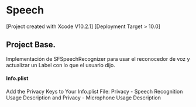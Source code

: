 # Speech

[Project created with Xcode V10.2.1] [Deployment Target > 10.0]

## Project Base.
Implementación de SFSpeechRecognizer para usar el reconocedor de voz y actualizar un Label con lo que el usuario dijo.

#### Info.plist
Add the Privacy Keys to Your Info.plist File: Privacy - Speech Recognition Usage Description and Privacy - Microphone Usage Description